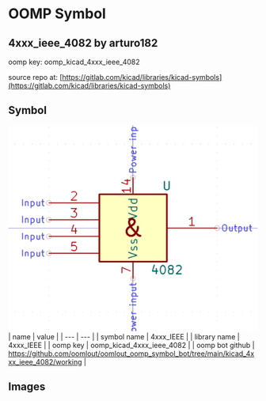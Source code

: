 # OOMP Symbol  
## 4xxx_ieee_4082  by arturo182  
  
oomp key: oomp_kicad_4xxx_ieee_4082  
  
source repo at: [https://gitlab.com/kicad/libraries/kicad-symbols](https://gitlab.com/kicad/libraries/kicad-symbols)  
## Symbol  
  
[![working.png](working_600.png)](working.png)  
| name | value | 
| --- | --- | 
| symbol name | 4xxx_IEEE | 
| library name | 4xxx_IEEE | 
| oomp key | oomp_kicad_4xxx_ieee_4082 | 
| oomp bot github | https://github.com/oomlout/oomlout_oomp_symbol_bot/tree/main/kicad_4xxx_ieee_4082/working | 
## Images  

